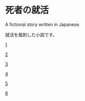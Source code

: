 # 死者の就活

A fictional story written in Japanese.

就活を風刺した小説です。

[1](1.md)

[2](2.md)

[3](3.md)

[4](4.md)

[5](5.md)

[6](6.md)

